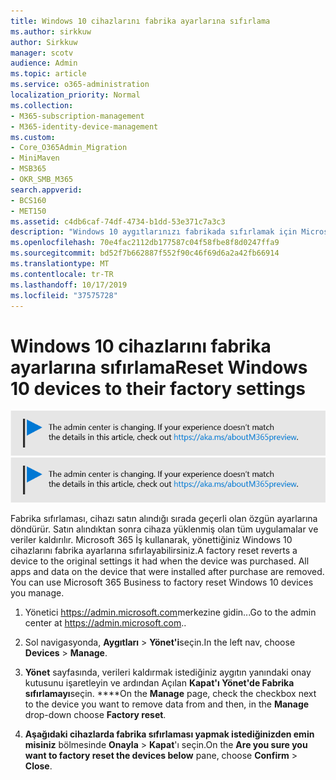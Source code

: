 ```yaml
---
title: Windows 10 cihazlarını fabrika ayarlarına sıfırlama
ms.author: sirkkuw
author: Sirkkuw
manager: scotv
audience: Admin
ms.topic: article
ms.service: o365-administration
localization_priority: Normal
ms.collection:
- M365-subscription-management
- M365-identity-device-management
ms.custom:
- Core_O365Admin_Migration
- MiniMaven
- MSB365
- OKR_SMB_M365
search.appverid:
- BCS160
- MET150
ms.assetid: c4db6caf-74df-4734-b1dd-53e371c7a3c3
description: "Windows 10 aygıtlarınızı fabrikada sıfırlamak için Microsoft 365 Business'ı nasıl kullanacağınızı öğrenin. "
ms.openlocfilehash: 70e4fac2112db177587c04f58fbe8f8d0247ffa9
ms.sourcegitcommit: bd52f7b662887f552f90c46f69d6a2a42fb66914
ms.translationtype: MT
ms.contentlocale: tr-TR
ms.lasthandoff: 10/17/2019
ms.locfileid: "37575728"
---
```

# <a name="reset-windows-10-devices-to-their-factory-settings"></a><span data-ttu-id="ba783-103">Windows 10 cihazlarını fabrika ayarlarına sıfırlama</span><span class="sxs-lookup"><span data-stu-id="ba783-103">Reset Windows 10 devices to their factory settings</span></span>

<span data-ttu-id="ba783-104">[![Yönetici merkezinin değiştiğini bildirmek için etiket ve aka.ms/aboutM365preview daha fazla ayrıntı bulabilirsiniz.](media/m365admincenterchanging.png)](https://docs.microsoft.com/office365/admin/microsoft-365-admin-center-preview)</span><span class="sxs-lookup"><span data-stu-id="ba783-104">[![Label to let you know the admin center is changing and you can find more details at aka.ms/aboutM365preview.](media/m365admincenterchanging.png)](https://docs.microsoft.com/office365/admin/microsoft-365-admin-center-preview)</span></span>

<span data-ttu-id="ba783-p101">Fabrika sıfırlaması, cihazı satın alındığı sırada geçerli olan özgün ayarlarına döndürür. Satın alındıktan sonra cihaza yüklenmiş olan tüm uygulamalar ve veriler kaldırılır. Microsoft 365 İş kullanarak, yönettiğiniz Windows 10 cihazlarını fabrika ayarlarına sıfırlayabilirsiniz.</span><span class="sxs-lookup"><span data-stu-id="ba783-p101">A factory reset reverts a device to the original settings it had when the device was purchased. All apps and data on the device that were installed after purchase are removed. You can use Microsoft 365 Business to factory reset Windows 10 devices you manage.</span></span>
  
1. <span data-ttu-id="ba783-108">Yönetici <a href="https://go.microsoft.com/fwlink/p/?linkid=837890" target="_blank">https://admin.microsoft.com</a>merkezine gidin...</span><span class="sxs-lookup"><span data-stu-id="ba783-108">Go to the admin center at <a href="https://go.microsoft.com/fwlink/p/?linkid=837890" target="_blank">https://admin.microsoft.com</a>..</span></span> 
    
2. <span data-ttu-id="ba783-109">Sol navigasyonda, **Aygıtları** \> **Yönet'i**seçin.</span><span class="sxs-lookup"><span data-stu-id="ba783-109">In the left nav, choose **Devices** \> **Manage**.</span></span>

3. <span data-ttu-id="ba783-110">**Yönet** sayfasında, verileri kaldırmak istediğiniz aygıtın yanındaki onay kutusunu işaretleyin ve ardından Açılan **Kapat'ı Yönet'de Fabrika sıfırlamayı**seçin. \*\*\*\*</span><span class="sxs-lookup"><span data-stu-id="ba783-110">On the **Manage** page, check the checkbox next to the device you want to remove data from and then, in the **Manage** drop-down choose **Factory reset**.</span></span>
    
4. <span data-ttu-id="ba783-111">**Aşağıdaki cihazlarda fabrika sıfırlaması yapmak istediğinizden emin misiniz** bölmesinde **Onayla** \> **Kapat**'ı seçin.</span><span class="sxs-lookup"><span data-stu-id="ba783-111">On the **Are you sure you want to factory reset the devices below** pane, choose **Confirm** \> **Close**.</span></span>
    
  

